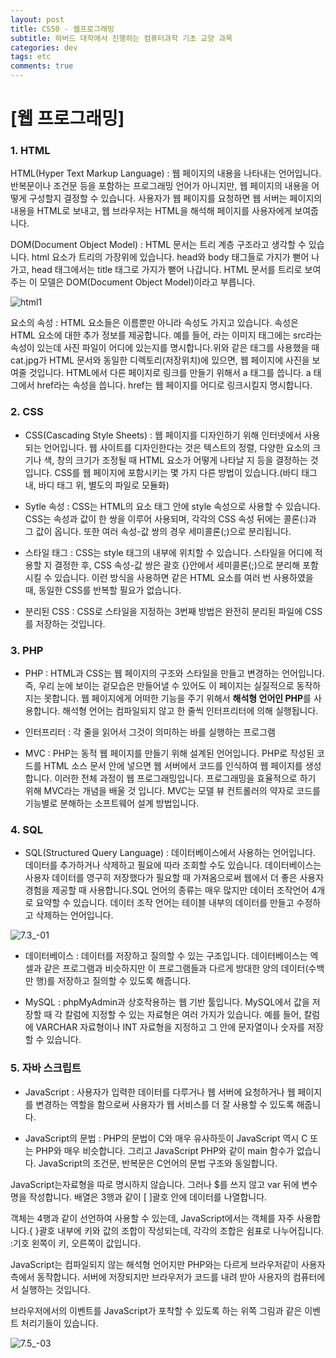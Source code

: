 ```yaml
---  
layout: post
title: CS50 - 웹프로그래밍
subtitle: 하버드 대학에서 진행하는 컴퓨터과학 기초 교양 과목
categories: dev
tags: etc
comments: true  
--- 
```


# [웹 프로그래밍]

### 1. HTML

HTML(Hyper Text Markup Language) : 웹 페이지의 내용을 나타내는 언어입니다. 반복문이나 조건문 등을 포함하는 프로그래밍 언어가 아니지만, 웹 페이지의 내용을 어떻게 구성할지 결정할 수 있습니다. 사용자가 웹 페이지를 요청하면 웹 서버는 페이지의 내용을 HTML로 보내고, 웹 브라우저는 HTML을 해석해 페이지를 사용자에게 보여줍니다.

DOM(Document Object Model) :  HTML 문서는 트리 계층 구조라고 생각할 수 있습니다. html 요소가 트리의 가장위에 있습니다. head와 body 태그들로 가지가 뻗어 나가고, head 태그에서는 title 태그로 가지가 뻗어 나갑니다. HTML 문서를 트리로 보여주는 이 모델은 DOM(Document Object Model)이라고 부릅니다.

![html1](https://i.imgur.com/rgD19q0.png)

요소의 속성 : HTML 요소들은 이름뿐만 아니라 속성도 가지고 있습니다. 속성은 HTML 요소에 대한 추가 정보를 제공합니다. 예를 들어, <img>라는 이미지 태그에는 src라는 속성이 있는데 사진 파일이 어디에 있는지를 명시합니다.위와 같은 태그를 사용했을 때 cat.jpg가 HTML 문서와 동일한 디렉토리(저장위치)에 있으면, 웹 페이지에 사진을 보여줄 것입니다. HTML에서 다른 페이지로 링크를 만들기 위해서 a 태그를 씁니다. a 태그에서 href라는 속성을 씁니다. href는 웹 페이지를 어디로 링크시킬지 명시합니다.

### 2. CSS

- CSS(Cascading Style Sheets) : 웹 페이지를 디자인하기 위해 인터넷에서 사용되는 언어입니다. 웹 사이트를 디자인한다는 것은 텍스트의 정렬, 다양한 요소의 크기나 색, 창의 크기가 조정될 때 HTML 요소가 어떻게 나타날 지 등을 결정하는 것입니다. CSS를 웹 페이지에 포함시키는 몇 가지 다른 방법이 있습니다.(바디 태그 내, 바디 태그 위, 별도의 파일로 모듈화)

- Sytle 속성 : CSS는 HTML의 요소 태그 안에 style 속성으로 사용할 수 있습니다. CSS는 속성과 값이 한 쌍을 이루어 사용되며, 각각의 CSS 속성 뒤에는 콜론(:)과 그 값이 옵니다. 또한 여러 속성-값 쌍의 경우 세미콜론(;)으로 분리됩니다.

- 스타일 태그 : CSS는 style 태그의 내부에 위치할 수 있습니다. 스타일을 어디에 적용할 지 결정한 후, CSS 속성-값 쌍은 괄호 {}안에서 세미콜론(;)으로 분리해 포함시킬 수 있습니다. 이런 방식을 사용하면 같은 HTML 요소를 여러 번 사용하였을 때, 동일한 CSS를 반복할 필요가 없습니다.

- 분리된  CSS : CSS로 스타일을 지정하는 3번째 방법은 완전히 분리된 파일에 CSS를 저장하는 것입니다.

### 3. PHP

- PHP : HTML과 CSS는 웹 페이지의 구조와 스타일을 만들고 변경하는 언어입니다. 즉, 우리 눈에 보이는 겉모습은 만들어낼 수 있어도 이 페이지는 실질적으로 동작하지는 못합니다. 웹 페이지에게 어떠한 기능을 주기 위해서 **해석형 언어인 PHP**를 사용합니다. 해석형 언어는 컴파일되지 않고 한 줄씩 인터프리터에 의해 실행됩니다.

- 인터프리터 : 각 줄을 읽어서 그것이 의미하는 바를 실행하는 프로그램

- MVC : PHP는 동적 웹 페이지를 만들기 위해 설계된 언어입니다. PHP로 작성된 코드를 HTML 소스 문서 안에 넣으면 웹 서버에서 코드를 인식하여 웹 페이지를 생성합니다. 이러한 전체 과정이 웹 프로그래밍입니다. 프로그래밍을 효율적으로 하기 위해 MVC라는 개념을 배울 것 입니다. MVC는 모델 뷰 컨트롤러의 약자로 코드를 기능별로 분해하는 소프트웨어 설계 방법입니다.


### 4. SQL

- SQL(Structured Query Language) : 데이터베이스에서 사용하는 언어입니다. 데이터를 추가하거나 삭제하고 필요에 따라 조회할 수도 있습니다. 데이터베이스는 사용자 데이터를 영구히 저장했다가 필요할 때 가져옴으로써 웹에서 더 좋은 사용자 경험을 제공할 때 사용합니다.SQL 언어의 종류는 매우 많지만 데이터 조작언어 4개로 요약할 수 있습니다. 데이터 조작 언어는 테이블 내부의 데이터를 만들고 수정하고 삭제하는 언어입니다.

![7.3_-01](https://i.imgur.com/V9WyHHZ.png)

- 데이터베이스 : 데이터를 저장하고 질의할 수 있는 구조입니다. 데이터베이스는 엑셀과 같은 프로그램과 비슷하지만 이 프로그램들과 다르게 방대한 양의 데이터(수백만 행)를 저장하고 질의할 수 있도록 해줍니다.

- MySQL : phpMyAdmin과 상호작용하는 웹 기반 툴입니다. MySQL에서 값을 저장할 때 각 칼럼에 지정할 수 있는 자료형은 여러 가지가 있습니다. 예를 들어, 칼럼에 VARCHAR 자료형이나 INT 자료형을 지정하고 그 안에 문자열이나 숫자를 저장할 수 있습니다.

### 5. 자바 스크립트

- JavaScript : 사용자가 입력한 데이터를 다루거나 웹 서버에 요청하거나 웹 페이지를 변경하는 역할을 함으로써 사용자가 웹 서비스를 더 잘 사용할 수 있도록 해줍니다.

- JavaScript의 문법 : PHP의 문법이 C와 매우 유사하듯이 JavaScript 역시 C 또는 PHP와 매우 비슷합니다. 그리고 JavaScript PHP와 같이 main 함수가 없습니다. JavaScript의 조건문, 반복문은 C언어의 문법 구조와 동일합니다.

JavaScript는자료형을 따로 명시하지 않습니다. 그러나 $를 쓰지 않고 var 뒤에 변수명을 작성합니다.  배열은 3행과 같이 [ ]괄호 안에 데이터를 나열합니다.

객체는 4행과 같이 선언하여 사용할 수 있는데, JavaScript에서는 객체를 자주 사용합니다.{ }괄호 내부에 키와 값의 조합이 작성되는데, 각각의 조합은 쉼표로 나누어집니다. :기호 왼쪽이 키, 오른쪽이 값입니다.

JavaScript는 컴파일되지 않는 해석형 언어지만 PHP와는 다르게 브라우저같이 사용자 측에서 동작합니다. 서버에 저장되지만 브라우저가 코드를 내려 받아 사용자의 컴퓨터에서 실행하는 것입니다.

브라우저에서의 이벤트를 JavaScript가 포착할 수 있도록 하는 위쪽 그림과 같은 이벤트 처리기들이 있습니다.

![7.5_-03](https://i.imgur.com/T78efOZ.png)
